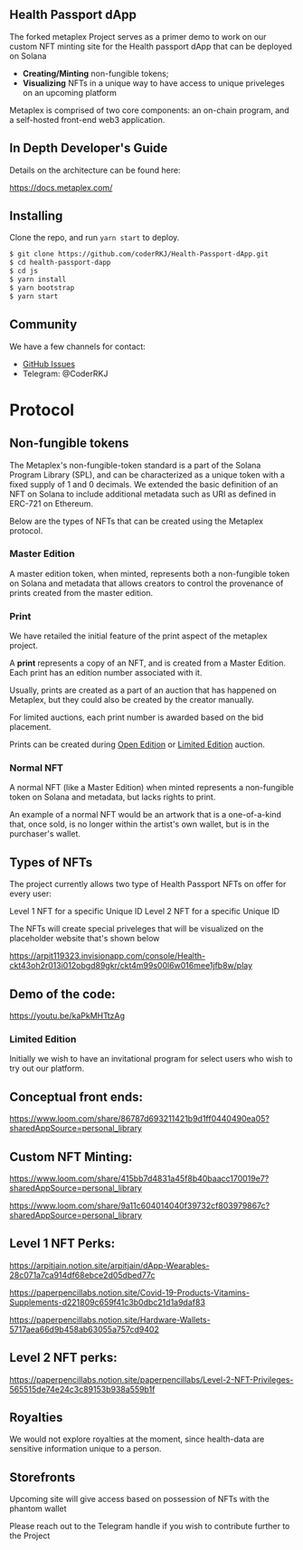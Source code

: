 ## Health Passport dApp 

The forked metaplex Project serves as a primer demo to work on our custom NFT minting site for the Health passport dApp that can be deployed on Solana

- **Creating/Minting** non-fungible tokens;
- **Visualizing** NFTs in a unique way to have access to unique priveleges on an upcoming platform

Metaplex is comprised of two core components: an on-chain program, and a self-hosted front-end web3 application.

## In Depth Developer's Guide

Details on the architecture can be found here:

https://docs.metaplex.com/

## Installing

Clone the repo, and run `yarn start` to deploy.

```bash
$ git clone https://github.com/coderRKJ/Health-Passport-dApp.git
$ cd health-passport-dapp
$ cd js
$ yarn install
$ yarn bootstrap
$ yarn start
```


## Community

We have a few channels for contact:

- [GitHub Issues](https://github.com/coderRKJ/Health-Passport-dApp/issues)
- Telegram: @CoderRKJ

# Protocol

## Non-fungible tokens

The Metaplex's non-fungible-token standard is a part of the Solana Program Library (SPL), and can be characterized as a unique token with a fixed supply of 1 and 0 decimals. We extended the basic definition of an NFT on Solana to include additional metadata such as URI as defined in ERC-721 on Ethereum.

Below are the types of NFTs that can be created using the Metaplex protocol.

### **Master Edition**

A master edition token, when minted, represents both a non-fungible token on Solana and metadata that allows creators to control the provenance of prints created from the master edition.


### **Print**

We have retailed the initial feature of the print aspect of the metaplex project.

A **print** represents a copy of an NFT, and is created from a Master Edition. Each print has an edition number associated with it.

Usually, prints are created as a part of an auction that has happened on Metaplex, but they could also be created by the creator manually.

For limited auctions, each print number is awarded based on the bid placement.

Prints can be created during [Open Edition](#open-edition) or [Limited Edition](#limited-edition) auction.

### Normal NFT

A normal NFT (like a Master Edition) when minted represents a non-fungible token on Solana and metadata, but lacks rights to print.

An example of a normal NFT would be an artwork that is a one-of-a-kind that, once sold, is no longer within the artist's own wallet, but is in the purchaser's wallet.

## Types of NFTs

The project currently allows two type of Health Passport NFTs on offer for every user: 

Level 1 NFT for a specific Unique ID 
Level 2 NFT for a specific Unique ID

The NFTs will create special priveleges that will be visualized on the placeholder website that's shown below

https://arpit119323.invisionapp.com/console/Health-ckt43oh2r013i012obgd89gkr/ckt4m99s00l6w016mee1jfb8w/play

## Demo of the code:

https://youtu.be/kaPkMHTtzAg


### Limited Edition

Initially we wish to have an invitational program for select users who wish to try out our platform.

## Conceptual front ends:

https://www.loom.com/share/86787d693211421b9d1ff0440490ea05?sharedAppSource=personal_library

## Custom NFT Minting:

https://www.loom.com/share/415bb7d4831a45f8b40baacc170019e7?sharedAppSource=personal_library

https://www.loom.com/share/9a11c604014040f39732cf803979867c?sharedAppSource=personal_library


## Level 1 NFT Perks:

https://arpitjain.notion.site/arpitjain/dApp-Wearables-28c071a7ca914df68ebce2d05dbed77c

https://paperpencillabs.notion.site/Covid-19-Products-Vitamins-Supplements-d221809c659f41c3b0dbc21d1a9daf83

https://paperpencillabs.notion.site/Hardware-Wallets-5717aea66d9b458ab63055a757cd9402


## Level 2 NFT perks:

https://paperpencillabs.notion.site/paperpencillabs/Level-2-NFT-Privileges-565515de74e24c3c89153b938a559b1f

## Royalties

We would not explore royalties at the moment, since health-data are sensitive information unique to a person. 

## Storefronts

Upcoming site will give access based on possession of NFTs with the phantom wallet

Please reach out to the Telegram handle if you wish to contribute further to the Project
